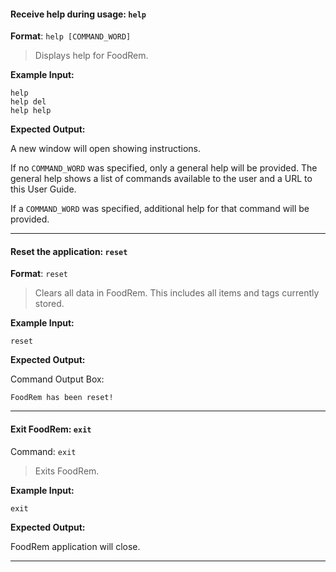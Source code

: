 <!-- markdownlint-disable-file first-line-h1 -->

#### Receive help during usage: `help`

**Format**: `help [COMMAND_WORD]`

> Displays help for FoodRem.

**Example Input:**

```text
help
help del
help help
```

**Expected Output:**

A new window will open showing instructions.

If no `COMMAND_WORD` was specified, only a general help will be provided.
The general help shows a list of commands available to the user and a URL to this User Guide.

If a `COMMAND_WORD` was specified, additional help for that command will be provided.

---

#### Reset the application: `reset`

**Format**: `reset`

> Clears all data in FoodRem. This includes all items and tags currently stored.

**Example Input:**

```text
reset
```

**Expected Output:**

Command Output Box:

```text
FoodRem has been reset!
```

---

#### Exit FoodRem: `exit`

Command: `exit`

> Exits FoodRem.

**Example Input:**

```text
exit
```

**Expected Output:**

FoodRem application will close.

---
